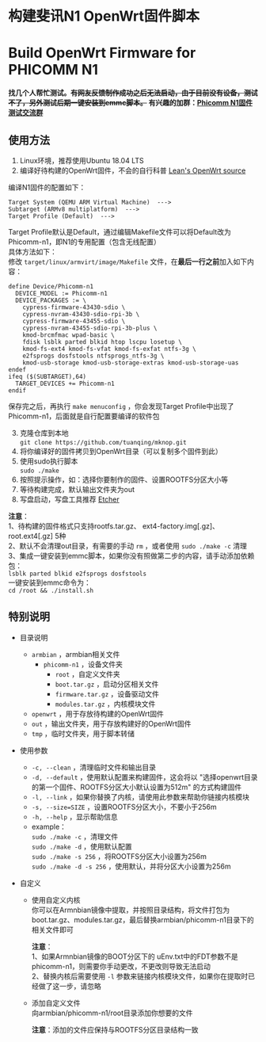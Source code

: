 # 构建斐讯N1 OpenWrt固件脚本

# Build OpenWrt Firmware for PHICOMM N1

**找几个人帮忙测试。~~有网友反馈制作成功之后无法启动，由于目前没有设备，测试不了，另外测试后期一键安装到emmc脚本。~~ 有兴趣的加群：[Phicomm N1固件测试交流群](https://shang.qq.com/wpa/qunwpa?idkey=f9af48e72576fd9cdb69690a96a89a3a1a1dfbedc3ae1b9f3174c00886b96477)**

## 使用方法

1. Linux环境，推荐使用Ubuntu 18.04 LTS
2. 编译好待构建的OpenWrt固件，不会的自行科普 [Lean's OpenWrt source](https://github.com/coolsnowwolf/lede "Lean's OpenWrt source")  

编译N1固件的配置如下：
``` 
Target System (QEMU ARM Virtual Machine)  --->
Subtarget (ARMv8 multiplatform)  --->
Target Profile (Default)  --->
```
Target Profile默认是Default，通过编辑Makefile文件可以将Default改为Phicomm-n1，即N1的专用配置（包含无线配置）  
具体方法如下：  
修改 `target/linux/armvirt/image/Makefile` 文件，在**最后一行之前**加入如下内容：
``` 
define Device/Phicomm-n1
  DEVICE_MODEL := Phicomm-n1
  DEVICE_PACKAGES := \
    cypress-firmware-43430-sdio \
    cypress-nvram-43430-sdio-rpi-3b \
    cypress-firmware-43455-sdio \
    cypress-nvram-43455-sdio-rpi-3b-plus \
    kmod-brcmfmac wpad-basic \
    fdisk lsblk parted blkid htop lscpu losetup \
    kmod-fs-ext4 kmod-fs-vfat kmod-fs-exfat ntfs-3g \
    e2fsprogs dosfstools ntfsprogs_ntfs-3g \
    kmod-usb-storage kmod-usb-storage-extras kmod-usb-storage-uas 
endef
ifeq ($(SUBTARGET),64)
  TARGET_DEVICES += Phicomm-n1
endif
```
保存完之后，再执行 `make menuconfig` ，你会发现Target Profile中出现了Phicomm-n1，后面就是自行配置要编译的软件包  

3. 克隆仓库到本地  
`git clone https://github.com/tuanqing/mknop.git` 
4. 将你编译好的固件拷贝到OpenWrt目录（可以复制多个固件到此）
5. 使用sudo执行脚本  
`sudo ./make` 
6. 按照提示操作，如：选择你要制作的固件、设置ROOTFS分区大小等
7. 等待构建完成，默认输出文件夹为out
8. 写盘启动，写盘工具推荐 [Etcher](https://github.com/balena-io/etcher/releases/download/v1.5.80/balenaEtcher-Portable-1.5.80.exe)

**注意**：  
1、待构建的固件格式只支持rootfs.tar.gz、 ext4-factory.img[.gz]、root.ext4[.gz] 5种  
2、默认不会清理out目录，有需要的手动 `rm` ，或者使用 `sudo ./make -c` 清理  
3、集成一键安装到emmc脚本，如果你没有照做第二步的内容，请手动添加依赖包：  
`lsblk parted blkid e2fsprogs dosfstools`  
一键安装到emmc命令为：  
`cd /root && ./install.sh`

## 特别说明

* 目录说明
   * `armbian` ，armbian相关文件
      * `phicomm-n1` ，设备文件夹
         * `root` ，自定义文件夹
         * `boot.tar.gz` ，启动分区相关文件
         * `firmware.tar.gz` ，设备驱动文件
         * `modules.tar.gz` ，内核模块文件
   * `openwrt` ，用于存放待构建的OpenWrt固件
   * `out` ，输出文件夹，用于存放构建好的OpenWrt固件
   * `tmp` ，临时文件夹，用于脚本转储

* 使用参数
   * `-c, --clean` ，清理临时文件和输出目录
   * `-d, --default` ，使用默认配置来构建固件，这会将以 "选择openwrt目录的第一个固件、ROOTFS分区大小默认设置为512m" 的方式构建固件
   * `-l, --link` ，如果你替换了内核，请使用此参数来帮助你链接内核模块
   * `-s, --size=SIZE` ，设置ROOTFS分区大小，不要小于256m
   * `-h, --help` ，显示帮助信息
   * example：  
`sudo ./make -c` ，清理文件  
`sudo ./make -d` ，使用默认配置  
`sudo ./make -s 256` ，将ROOTFS分区大小设置为256m  
`sudo ./make -d -s 256` ，使用默认，并将分区大小设置为256m  

* 自定义
   * 使用自定义内核  
     你可以在Armnbian镜像中提取，并按照目录结构，将文件打包为boot.tar.gz、modules.tar.gz，最后替换armbian/phicomm-n1目录下的相关文件即可

     **注意**：  
     1、如果Armnbian镜像的BOOT分区下的 uEnv.txt中的FDT参数不是phicomm-n1，则需要你手动更改，不更改则导致无法启动  
     2、替换内核后需要使用 `-l` 参数来链接内核模块文件，如果你在提取时已经做了这一步，请忽略

   * 添加自定义文件  
      向armbian/phicomm-n1/root目录添加你想要的文件

      **注意**：添加的文件应保持与ROOTFS分区目录结构一致
